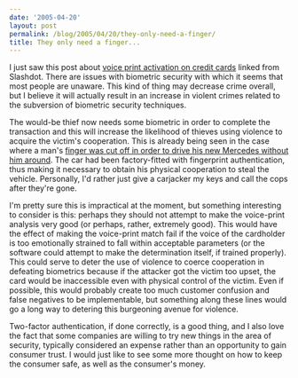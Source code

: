 ```yaml
---
date: '2005-04-20'
layout: post
permalink: /blog/2005/04/20/they-only-need-a-finger/
title: They only need a finger...
---
```

I just saw this post about [voice print activation on credit cards](https://www.businessweek.com/technology/content/apr2005/tc20050420_1036_tc024.htm?campaign_id=rss_techn) linked from Slashdot. There are issues with biometric security with which it seems that most people are unaware. This kind of thing may decrease crime overall, but I believe it will actually result in an increase in violent crimes related to the subversion of biometric security techniques.

The would-be thief now needs some biometric in order to complete the transaction and this will increase the likelihood of thieves using violence to acquire the victim's cooperation. This is already being seen in the case where a man's [finger was cut off in order to drive his new Mercedes without him around](https://www.theregister.com/2005/04/04/fingerprint_merc_chop/). The car had been factory-fitted with fingerprint authentication, thus making it necessary to obtain his physical cooperation to steal the vehicle. Personally, I'd rather just give a carjacker my keys and call the cops after they're gone.

I'm pretty sure this is impractical at the moment, but something interesting to consider is this: perhaps they should not attempt to make the voice-print analysis very good (or perhaps, rather, extremely good). This would have the effect of making the voice-print match fail if the voice of the cardholder is too emotionally strained to fall within acceptable parameters (or the software could attempt to make the determination itself, if trained properly). This could serve to deter the use of violence to coerce cooperation in defeating biometrics because if the attacker got the victim too upset, the card would be inaccessible even with physical control of the victim. Even if possible, this would probably create too much customer confusion and false negatives to be implementable, but something along these lines would go a long way to detering this burgeoning avenue for violence.

Two-factor authentication, if done correctly, is a good thing, and I also love the fact that some companies are willing to try new things in the area of security, typically considered an expense rather than an opportunity to gain consumer trust. I would just like to see some more thought on how to keep the consumer safe, as well as the consumer's money.
